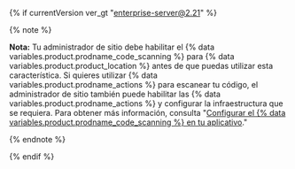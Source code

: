 {% if currentVersion ver_gt "enterprise-server@2.21" %}

{% note %}

**Nota:** Tu administrador de sitio debe habilitar el {% data variables.product.prodname_code_scanning %} para {% data variables.product.product_location %} antes de que puedas utilizar esta característica. Si quieres utilizar {% data variables.product.prodname_actions %} para escanear tu código, el administrador de sitio también puede habilitar las {% data variables.product.prodname_actions %} y configurar la infraestructura que se requiera. Para obtener más información, consulta "[Configurar el {% data variables.product.prodname_code_scanning %} en tu aplicativo](/enterprise/admin/configuration/configuring-code-scanning-for-your-appliance)."

{% endnote %}

{% endif %}

